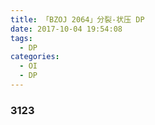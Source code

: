 ```yaml
---
title: 「BZOJ 2064」分裂-状压 DP
date: 2017-10-04 19:54:08
tags:
  - DP
categories:
  - OI
  - DP
---
```



### 3123


